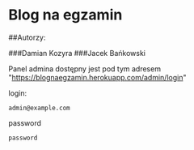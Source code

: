 # Blog na egzamin

##Autorzy:

###Damian Kozyra
###Jacek Bańkowski


Panel admina dostępny jest pod tym adresem "https://blognaegzamin.herokuapp.com/admin/login"


login:
```
admin@example.com
```
password
```
password
```